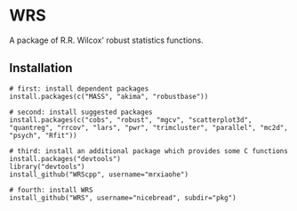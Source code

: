 # WRS #

A package of R.R. Wilcox' robust statistics functions.


## Installation ##


    # first: install dependent packages
    install.packages(c("MASS", "akima", "robustbase"))
    
    # second: install suggested packages
    install.packages(c("cobs", "robust", "mgcv", "scatterplot3d", "quantreg", "rrcov", "lars", "pwr", "trimcluster", "parallel", "mc2d", "psych", "Rfit"))
    
    # third: install an additional package which provides some C functions
    install.packages("devtools")
    library("devtools")
    install_github("WRScpp", username="mrxiaohe")
    
    # fourth: install WRS
    install_github("WRS", username="nicebread", subdir="pkg")